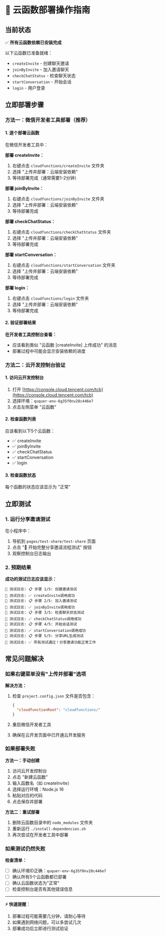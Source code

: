 # 🚀 云函数部署操作指南

## 当前状态
✅ **所有云函数依赖已安装完成**

以下云函数已准备就绪：
- `createInvite` - 创建聊天邀请
- `joinByInvite` - 加入邀请聊天  
- `checkChatStatus` - 检查聊天状态
- `startConversation` - 开始会话
- `login` - 用户登录

## 立即部署步骤

### 方法一：微信开发者工具部署（推荐）

#### 1. 逐个部署云函数

在微信开发者工具中：

**部署 createInvite：**
1. 右键点击 `cloudfunctions/createInvite` 文件夹
2. 选择 "上传并部署：云端安装依赖"
3. 等待部署完成（通常需要1-2分钟）

**部署 joinByInvite：**
1. 右键点击 `cloudfunctions/joinByInvite` 文件夹
2. 选择 "上传并部署：云端安装依赖"
3. 等待部署完成

**部署 checkChatStatus：**
1. 右键点击 `cloudfunctions/checkChatStatus` 文件夹
2. 选择 "上传并部署：云端安装依赖"
3. 等待部署完成

**部署 startConversation：**
1. 右键点击 `cloudfunctions/startConversation` 文件夹
2. 选择 "上传并部署：云端安装依赖"
3. 等待部署完成

**部署 login：**
1. 右键点击 `cloudfunctions/login` 文件夹
2. 选择 "上传并部署：云端安装依赖"
3. 等待部署完成

#### 2. 验证部署结果

**在开发者工具控制台查看：**
- 应该看到类似 "云函数 [createInvite] 上传成功" 的消息
- 部署过程中可能会显示安装依赖的进度

### 方法二：云开发控制台验证

#### 1. 访问云开发控制台
1. 打开 [https://console.cloud.tencent.com/tcb](https://console.cloud.tencent.com/tcb)
2. 选择环境：`ququer-env-6g35f0nv28c446e7`
3. 点击左侧菜单 "云函数"

#### 2. 检查函数列表
应该看到以下5个云函数：
- ✅ createInvite
- ✅ joinByInvite  
- ✅ checkChatStatus
- ✅ startConversation
- ✅ login

#### 3. 检查函数状态
每个函数的状态应该显示为 "正常"

## 立即测试

### 1. 运行分享邀请测试

在小程序中：
1. 导航到 `pages/test-share/test-share` 页面
2. 点击 "🚀 开始完整分享邀请流程测试" 按钮
3. 观察控制台日志输出

### 2. 预期结果

**成功的测试日志应该显示：**
```
🧪 测试日志: 📋 步骤 1/5: 创建邀请测试
🧪 测试日志: ✅ createInvite调用成功
🧪 测试日志: 📋 步骤 2/5: 加入邀请测试  
🧪 测试日志: ✅ joinByInvite调用成功
🧪 测试日志: 📋 步骤 3/5: 检查聊天状态测试
🧪 测试日志: ✅ checkChatStatus调用成功
🧪 测试日志: 📋 步骤 4/5: 开始会话测试
🧪 测试日志: ✅ startConversation调用成功
🧪 测试日志: 📋 步骤 5/5: 分享URL生成测试
🧪 测试日志: ✅ 所有测试通过！分享邀请功能正常工作
```

## 常见问题解决

### 如果右键菜单没有"上传并部署"选项

**解决方法：**
1. 检查 `project.config.json` 文件是否包含：
   ```json
   {
     "cloudfunctionRoot": "cloudfunctions/"
   }
   ```

2. 重启微信开发者工具

3. 确保在云开发页面中已开通云开发服务

### 如果部署失败

**方法一：手动创建**
1. 访问云开发控制台
2. 点击 "新建云函数"
3. 输入函数名（如 createInvite）
4. 选择运行环境：Node.js 16
5. 粘贴对应的代码
6. 点击保存并部署

**方法二：重试部署**
1. 删除云函数目录中的 `node_modules` 文件夹
2. 重新运行 `./install-dependencies.sh`
3. 再次尝试在开发者工具中部署

### 如果测试仍然失败

**检查清单：**
- [ ] 确认环境ID正确：`ququer-env-6g35f0nv28c446e7`
- [ ] 确认所有5个云函数都已部署
- [ ] 确认云函数状态为"正常"
- [ ] 检查控制台是否有其他错误信息

---

**⚡ 快速提醒**：
1. 部署过程可能需要几分钟，请耐心等待
2. 如果遇到网络问题，可以多尝试几次
3. 部署成功后立即进行测试验证 